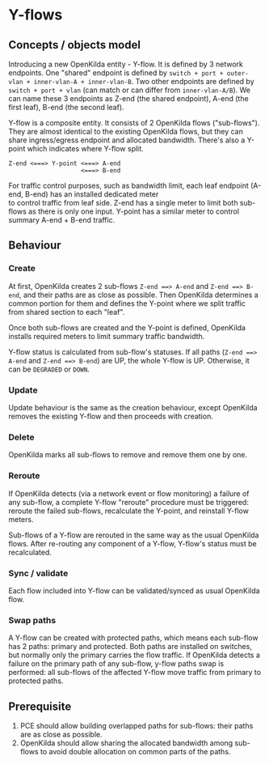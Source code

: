 # Y-flows

## Concepts / objects model
Introducing a new OpenKilda entity - Y-flow. It is defined by 3 network endpoints. One "shared" endpoint is defined by
`switch + port + outer-vlan + inner-vlan-A + inner-vlan-B`. Two other endpoints are defined by `switch + port + vlan` 
(can match or can differ from `inner-vlan-A/B`). We can name these 3 endpoints as Z-end (the shared endpoint), A-end 
(the first leaf), B-end (the second leaf).

Y-flow is a composite entity. It consists of 2 OpenKilda flows ("sub-flows"). They are almost identical to the existing 
OpenKilda flows, but they can share ingress/egress endpoint and allocated bandwidth. There's also a Y-point which 
indicates where Y-flow split.

```
Z-end <===> Y-point <===> A-end
                    <===> B-end
```

For traffic control purposes, such as bandwidth limit, each leaf endpoint (A-end, B-end) has an installed dedicated meter  
to control traffic from leaf side. Z-end has a single meter to limit both sub-flows as there is only one input.
Y-point has a similar meter to control summary A-end + B-end traffic.

## Behaviour

### Create
At first, OpenKilda creates 2 sub-flows `Z-end ==> A-end` and `Z-end ==> B-end`, and their paths are as close as possible. 
Then OpenKilda determines a common portion for them and defines the Y-point where we split traffic from shared section to each "leaf".

Once both sub-flows are created and the Y-point is defined, OpenKilda installs required meters to limit summary traffic bandwidth.

Y-flow status is calculated from sub-flow's statuses. If all paths (`Z-end ==> A-end` and `Z-end ==> B-end`) are UP, the whole Y-flow is UP. 
Otherwise, it can be `DEGRADED` or `DOWN`.

### Update
Update behaviour is the same as the creation behaviour, except OpenKilda removes the existing Y-flow and then proceeds with creation.

### Delete
OpenKilda marks all sub-flows to remove and remove them one by one.

### Reroute
If OpenKilda detects (via a network event or flow monitoring) a failure of any sub-flow, a complete Y-flow "reroute" procedure must be triggered:
reroute the failed sub-flows, recalculate the Y-point, and reinstall Y-flow meters.

Sub-flows of a Y-flow are rerouted in the same way as the usual OpenKilda flows. After re-routing any component of a Y-flow,
Y-flow's status must be recalculated.

### Sync / validate
Each flow included into Y-flow can be validated/synced as usual OpenKilda flow.

### Swap paths
A Y-flow can be created with protected paths, which means each sub-flow has 2 paths: primary and protected. 
Both paths are installed on switches, but normally only the primary carries the flow traffic.
If OpenKilda detects a failure on the primary path of any sub-flow, y-flow paths swap is performed:
all sub-flows of the affected Y-flow move traffic from primary to protected paths.

## Prerequisite
1. PCE should allow building overlapped paths for sub-flows: their paths are as close as possible. 
2. OpenKilda should allow sharing the allocated bandwidth among sub-flows to avoid double allocation on common parts of the paths.
